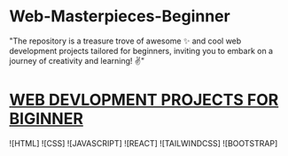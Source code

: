 # Web-Masterpieces-Beginner
"The repository is a treasure trove of awesome ✨ and cool web development projects tailored for beginners, inviting you to embark on a journey of creativity and learning! ✌️"

# [WEB DEVLOPMENT PROJECTS FOR BIGINNER](https://github.com/Kaprister/Web-Masterpieces-Beginner)
![HTML] ![CSS] ![JAVASCRIPT] ![REACT] ![TAILWINDCSS] ![BOOTSTRAP]
